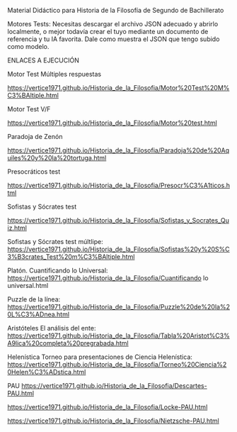 Material Didáctico para Historia de la Filosofía de Segundo de Bachillerato

Motores Tests: Necesitas descargar el archivo JSON adecuado y abrirlo localmente, o mejor todavía crear el tuyo mediante un documento de referencia y tu IA favorita. Dale como muestra el JSON que tengo subido como modelo.

ENLACES A EJECUCIÓN

Motor Test Múltiples respuestas

https://vertice1971.github.io/Historia_de_la_Filosofia/Motor%20Test%20M%C3%BAltiple.html


Motor Test V/F

https://vertice1971.github.io/Historia_de_la_Filosofia/Motor%20test.html


Paradoja de Zenón

https://vertice1971.github.io/Historia_de_la_Filosofia/Paradoja%20de%20Aquiles%20y%20la%20tortuga.html

Presocráticos test

https://vertice1971.github.io/Historia_de_la_Filosofia/Presocr%C3%A1ticos.html


Sofistas y Sócrates test

https://vertice1971.github.io/Historia_de_la_Filosofia/Sofistas_y_Socrates_Quiz.html 


Sofistas y Sócrates test múltlipe:
https://vertice1971.github.io/Historia_de_la_Filosofia/Sofistas%20y%20S%C3%B3crates_Test%20m%C3%BAltiple.html


Platón.
Cuantificando lo Universal:
https://vertice1971.github.io/Historia_de_la_Filosofia/Cuantificando lo universal.html

Puzzle de la línea:
https://vertice1971.github.io/Historia_de_la_Filosofia/Puzzle%20de%20la%20L%C3%ADnea.html

Aristóteles
El análisis del ente:
https://vertice1971.github.io/Historia_de_la_Filosofia/Tabla%20Aristot%C3%A9lica%20completa%20pregrabada.html

Helenística
Torneo para presentaciones de Ciencia Helenística:
https://vertice1971.github.io/Historia_de_la_Filosofia/Torneo%20Ciencia%20Helen%C3%ADstica.html

PAU
https://vertice1971.github.io/Historia_de_la_Filosofia/Descartes-PAU.html

https://vertice1971.github.io/Historia_de_la_Filosofia/Locke-PAU.html

https://vertice1971.github.io/Historia_de_la_Filosofia/Nietzsche-PAU.html
